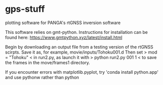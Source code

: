 # gps-stuff

plotting software for PANGA's rtGNSS inversion software

This software relies on gmt-python. Instructions for installation can be found here:
https://www.gmtpython.xyz/latest/install.html

Begin by downloading an output file from a testing version of the rtGNSS scirpts. Save it as, for example, movie/inputs/Tohoku001.d
Then set > mod = "Tohoku" < in run2.py, as launch it with > python run2.py 001 1 < to save the frames in the move/frames1 directory.

If you encounter errors with matplotlib.pyplot, try 'conda install python.app' and use pythonw rather than python